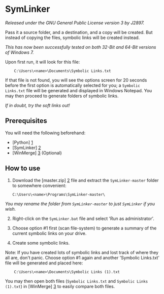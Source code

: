 SymLinker
=========
*Released under the GNU General Public License version 3 by J2897.*

Pass it a source folder, and a destination, and a copy will be created. But instead of copying the files, symbolic links will be created instead.

*This has now been successfully tested on both 32-Bit and 64-Bit versions of Windows 7.*

Upon first run, it will look for this file:

		C:\Users\<name>\Documents\Symbolic Links.txt

If that file is not found, you will see the options screen for 20 seconds before the first option is automatically selected for you; a `Symbolic Links.txt` file will be generated and displayed in Windows Notepad. You may then proceed to generate folders of symbolic links.

*If in doubt, try the soft links out!*

Prerequisites
-------------

You will need the following beforehand:

* [Python] [1]
* [SymLinker] [2]
* [WinMerge] [3] (Optional)

How to use
----------

1.	Download the [master.zip] [2] file and extract the `SymLinker-master` folder to somewhere convenient:

		C:\Users\<name>\Programs\SymLinker-master\

*You may rename the folder from `SymLinker-master` to just `SymLinker` if you wish.*

2.	Right-click on the `SymLinker.bat` file and select 'Run as administrator'.

3.	Choose option #1 first (scan file-system) to generate a summary of the current symbolic links on your drive.

4.	Create some symbolic links.

Note: If you have created lots of symbolic links and lost track of where they all are, don't panic. Choose option #1 again and another 'Symbolic Links.txt' file will be generated and placed here:

		C:\Users\<name>\Documents\Symbolic Links (1).txt

You may then open both files (`Symbolic Links.txt` and `Symbolic Links (1).txt`) in [WinMerge] [3] to easily compare both files.

   [1]: http://www.python.org/ftp/python/2.7.5/python-2.7.5.msi
   [2]: https://github.com/J2897/SymLinker/archive/master.zip
   [3]: http://winmerge.org/downloads/
